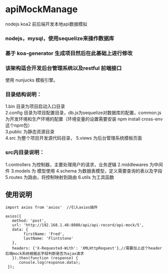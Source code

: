 # apiMockManage
<span color=red> nodejs koa2 前后端开发本地api数据模拟 </span>
### nodejs，mysql，使用sequelize来操作数据库
### 基于 koa-generator 生成项目然后在此基础上进行修改
### 该架构适合开发后台管理系统以及restful 前端接口

使用 nunjucks 模板引擎。<br/>
### 目录结构说明：<br/>
1.bin 目录为项目启动入口目录<br/>
2.config 目录为项目配置目录，db.js为sequelize对数据库的配置，common.js为开发环境和生产环境的配置（环境变量的设置需要安装 npm install cross-env 这个npm包）<br/>
3.public 为静态资源目录<br/>
4.src 为整个项目开发源代码目录，
5.views 为后台管理系统模板页面
### src内目录说明：
1.controllers 为控制器，主要处理用户的请求，业务逻辑
2.middlewares 为中间件
3.models 为 模型使用
4.schema 为数据表模型，定义需要查询的表以及字段
5.routes 为路由，将控制映射到路由
6.utils 为工具函数

## 使用说明<br/>
```
import axios from 'axios'  //引入axios插件

axios({
   method: 'post',
   url: 'http://192.168.1.46:8080/api/api-record/api-mock/5',
   data: {
        firstName: 'Fred',
        lastName: 'Flintstone'
   },
   headers: {'X-Requested-With': 'XMLHttpRequest'},//需要加上这个header 后端mock系统根据此字段判断是否为ajax请求
   }).then(function (response) {
      console.log(response.data);
 });

```
